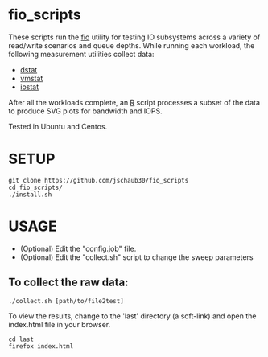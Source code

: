 # fio_scripts
These scripts run the [fio](https://linux.die.net/man/1/fio) utility for testing IO
subsystems across a variety of read/write scenarios and queue depths.  While
running each workload, the following measurement utilities collect data:
- [dstat](http://dag.wiee.rs/home-made/dstat/)
- [vmstat](https://linux.die.net/man/8/vmstat)
- [iostat](https://linux.die.net/man/1/iostat)

After all the workloads complete, an [R](https://www.r-project.org/) script
processes a subset of the data to produce SVG plots for bandwidth and IOPS.

Tested in Ubuntu and Centos.

SETUP
=====
```
git clone https://github.com/jschaub30/fio_scripts
cd fio_scripts/
./install.sh
```

USAGE
=====
- (Optional) Edit the "config.job" file.
- (Optional) Edit the "collect.sh" script to change the sweep parameters

To collect the raw data:
-----------------------
```
./collect.sh [path/to/file2test]
```
To view the results, change to the 'last' directory (a soft-link) and open the
index.html file in your browser.
```
cd last
firefox index.html
```
